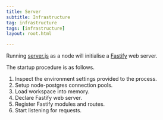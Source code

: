 ```yaml
---
title: Server
subtitle: Infrastructure
tag: infrastructure
tags: [infrastructure]
layout: root.html

---
```


Running [server.js](https://github.com/GEOLYTIX/xyz/blob/master/server.js) as a node will initialise a [Fastify](https://www.fastify.io/) web server.

The startup procedure is as follows.

1. Inspect the environment settings provided to the process.
2. Setup node-postgres connection pools.
3. Load workspace into memory.
4. Declare Fastify web server.
5. Register Fastify modules and routes.
6. Start listening for requests.